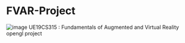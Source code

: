 # FVAR-Project
![image](https://github.com/Srinivas-VJ/FVAR-Project/blob/main/demo.gif)
UE19CS315 : Fundamentals of Augmented and Virtual Reality opengl project


